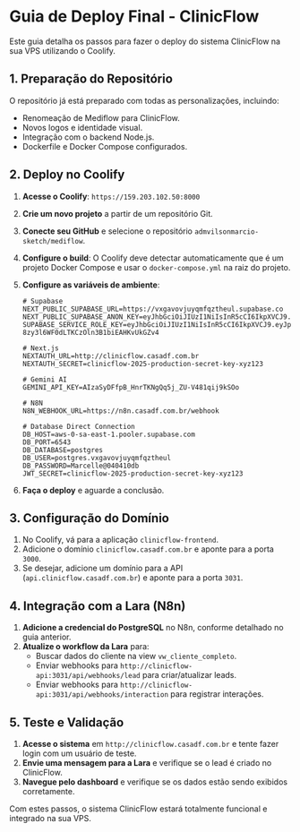 # Guia de Deploy Final - ClinicFlow

Este guia detalha os passos para fazer o deploy do sistema ClinicFlow na sua VPS utilizando o Coolify.

## 1. Preparação do Repositório

O repositório já está preparado com todas as personalizações, incluindo:

- Renomeação de Mediflow para ClinicFlow.
- Novos logos e identidade visual.
- Integração com o backend Node.js.
- Dockerfile e Docker Compose configurados.

## 2. Deploy no Coolify

1.  **Acesse o Coolify**: `https://159.203.102.50:8000`
2.  **Crie um novo projeto** a partir de um repositório Git.
3.  **Conecte seu GitHub** e selecione o repositório `admvilsonmarcio-sketch/mediflow`.
4.  **Configure o build**: O Coolify deve detectar automaticamente que é um projeto Docker Compose e usar o `docker-compose.yml` na raiz do projeto.
5.  **Configure as variáveis de ambiente**:

    ```env
    # Supabase
    NEXT_PUBLIC_SUPABASE_URL=https://vxgavovjuyqmfqztheul.supabase.co
    NEXT_PUBLIC_SUPABASE_ANON_KEY=eyJhbGciOiJIUzI1NiIsInR5cCI6IkpXVCJ9.eyJpc3MiOiJzdXBhYmFzZSIsInJlZiI6InZ4Z2F2b3ZqdXlxbWZxenRoZXVsIiwicm9sZSI6ImFub24iLCJpYXQiOjE3NTkzMzg2MTUsImV4cCI6MjA3NDkxNDYxNX0.yesbXrC6op0kT_pOkQf0WF2JcnYMvtW0nmYSuwJuaog
    SUPABASE_SERVICE_ROLE_KEY=eyJhbGciOiJIUzI1NiIsInR5cCI6IkpXVCJ9.eyJpc3MiOiJzdXBhYmFzZSIsInJlZiI6InZ4Z2F2b3ZqdXlxbWZxenRoZXVsIiwicm9sZSI6InNlcnZpY2Vfcm9sZSIsImlhdCI6MTc1OTMzODYxNSwiZXhwIjoyMDc0OTE0NjE1fQ.ukcyeV9r-8zy3l6WF0dLTKCzOln3B1biEAHKvUkGZv4

    # Next.js
    NEXTAUTH_URL=http://clinicflow.casadf.com.br
    NEXTAUTH_SECRET=clinicflow-2025-production-secret-key-xyz123

    # Gemini AI
    GEMINI_API_KEY=AIzaSyDFfpB_HnrTKNgQq5j_ZU-V481qij9kSOo

    # N8N
    N8N_WEBHOOK_URL=https://n8n.casadf.com.br/webhook

    # Database Direct Connection
    DB_HOST=aws-0-sa-east-1.pooler.supabase.com
    DB_PORT=6543
    DB_DATABASE=postgres
    DB_USER=postgres.vxgavovjuyqmfqztheul
    DB_PASSWORD=Marcelle@040410db
    JWT_SECRET=clinicflow-2025-production-secret-key-xyz123
    ```

6.  **Faça o deploy** e aguarde a conclusão.

## 3. Configuração do Domínio

1.  No Coolify, vá para a aplicação `clinicflow-frontend`.
2.  Adicione o domínio `clinicflow.casadf.com.br` e aponte para a porta `3000`.
3.  Se desejar, adicione um domínio para a API (`api.clinicflow.casadf.com.br`) e aponte para a porta `3031`.

## 4. Integração com a Lara (N8n)

1.  **Adicione a credencial do PostgreSQL** no N8n, conforme detalhado no guia anterior.
2.  **Atualize o workflow da Lara** para:
    *   Buscar dados do cliente na view `vw_cliente_completo`.
    *   Enviar webhooks para `http://clinicflow-api:3031/api/webhooks/lead` para criar/atualizar leads.
    *   Enviar webhooks para `http://clinicflow-api:3031/api/webhooks/interaction` para registrar interações.

## 5. Teste e Validação

1.  **Acesse o sistema** em `http://clinicflow.casadf.com.br` e tente fazer login com um usuário de teste.
2.  **Envie uma mensagem para a Lara** e verifique se o lead é criado no ClinicFlow.
3.  **Navegue pelo dashboard** e verifique se os dados estão sendo exibidos corretamente.

Com estes passos, o sistema ClinicFlow estará totalmente funcional e integrado na sua VPS.

